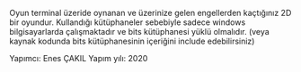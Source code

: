 Oyun terminal üzeride oynanan ve üzerinize gelen engellerden kaçtığınız 2D bir oyundur.
Kullandığı kütüphaneler sebebiyle sadece windows bilgisayarlarda çalışmaktadır ve bits kütüphanesi yüklü olmalıdır. (veya kaynak kodunda bits kütüphanesinin içeriğini include edebilirsiniz)

Yapımcı: Enes ÇAKIL
Yapım yılı: 2020